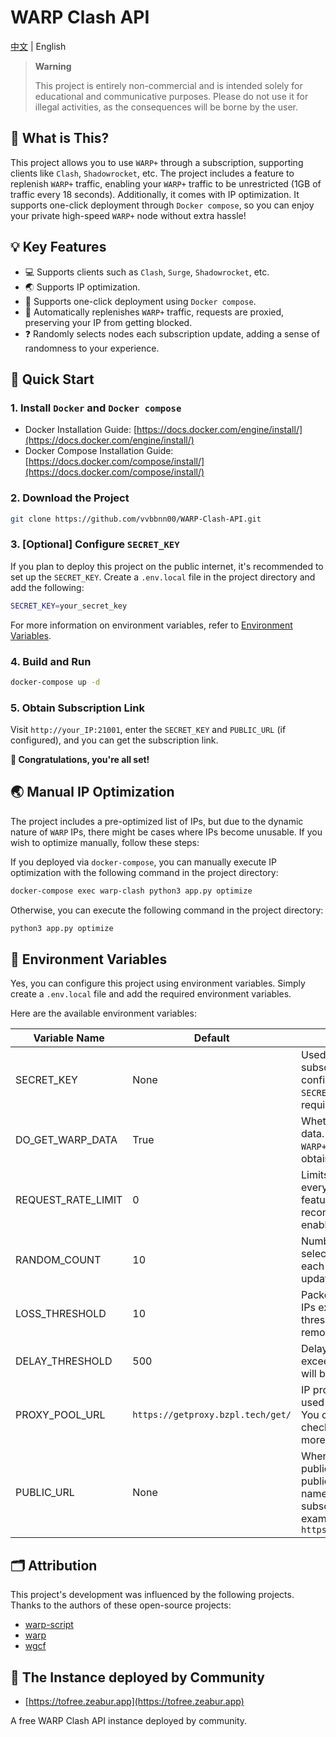 # WARP Clash API

[中文](README.md) | English

> **Warning**
>
> This project is entirely non-commercial and is intended solely for educational and communicative purposes. Please do
> not use it for illegal activities, as the consequences will be borne by the user.

## 🤔 What is This?

This project allows you to use `WARP+` through a subscription, supporting clients
like `Clash`, `Shadowrocket`, etc. The project includes a feature to replenish `WARP+` traffic,
enabling your `WARP+` traffic to be unrestricted (1GB of traffic every 18 seconds). Additionally, it comes with IP
optimization. It supports one-click deployment through `Docker compose`, so you can enjoy your private
high-speed `WARP+` node without extra hassle!

## 💡 Key Features

- 💻 Supports clients such as `Clash`, `Surge`, `Shadowrocket`, etc.
- 🌏 Supports IP optimization.
- 🐋 Supports one-click deployment using `Docker compose`.
- 📕 Automatically replenishes `WARP+` traffic, requests are proxied, preserving your IP from getting blocked.
- ❓ Randomly selects nodes each subscription update, adding a sense of randomness to your experience.

## 🚀 Quick Start

### 1. Install `Docker` and `Docker compose`

- Docker Installation Guide: [https://docs.docker.com/engine/install/](https://docs.docker.com/engine/install/)
- Docker Compose Installation
  Guide: [https://docs.docker.com/compose/install/](https://docs.docker.com/compose/install/)

### 2. Download the Project

```bash
git clone https://github.com/vvbbnn00/WARP-Clash-API.git
```

### 3. [Optional] Configure `SECRET_KEY`

If you plan to deploy this project on the public internet, it's recommended to set up the `SECRET_KEY`. Create
a `.env.local` file in the project directory and add the following:

```bash
SECRET_KEY=your_secret_key
```

For more information on environment variables, refer to [Environment Variables](#-environment-variables).

### 4. Build and Run

```bash
docker-compose up -d
```

### 5. Obtain Subscription Link

Visit `http://your_IP:21001`, enter the `SECRET_KEY` and `PUBLIC_URL` (if configured), and you can get the subscription
link.

**🎉 Congratulations, you're all set!**

## 🌏 Manual IP Optimization

The project includes a pre-optimized list of IPs, but due to the dynamic nature of `WARP` IPs, there might be cases
where IPs become unusable. If you wish to optimize manually, follow these steps:

If you deployed via `docker-compose`, you can manually execute IP optimization with the following command in the project
directory:

```bash
docker-compose exec warp-clash python3 app.py optimize
```

Otherwise, you can execute the following command in the project directory:

```bash
python3 app.py optimize
```

## 🔧 Environment Variables

Yes, you can configure this project using environment variables. Simply create a `.env.local` file and add the required
environment variables.

Here are the available environment variables:

| Variable Name      | Default                           | Description                                                                                                                                                    |
|--------------------|-----------------------------------|----------------------------------------------------------------------------------------------------------------------------------------------------------------|
| SECRET_KEY         | None                              | Used to protect the subscription link. If not configured, no `SECRET_KEY` input is required to get the link.                                                   |
| DO_GET_WARP_DATA   | True                              | Whether to get `WARP+` data. If set to `False`, the `WARP+` data will not be obtained.                                                                         |
| REQUEST_RATE_LIMIT | 0                                 | Limits requests to once every X seconds. This feature is unstable; it's recommended not to enable it.                                                          |
| RANDOM_COUNT       | 10                                | Number of randomly selected nodes during each subscription update.                                                                                             |
| LOSS_THRESHOLD     | 10                                | Packet loss threshold; IPs exceeding this threshold will be removed.                                                                                           |
| DELAY_THRESHOLD    | 500                               | Delay threshold; IPs exceeding this threshold will be removed.                                                                                                 |
| PROXY_POOL_URL     | `https://getproxy.bzpl.tech/get/` | IP proxy pool address, used to get `WARP+` traffic. You can build it yourself, check [proxy_pool](https://github.com/jhao104/proxy_pool) for more information. |
| PUBLIC_URL         | None                              | When deployed on the public network, fill in the public IP or domain name to generate subscription links. for example `https://subs.zeabur.app`                |

## 🗂️ Attribution

This project's development was influenced by the following projects. Thanks to the authors of these open-source
projects:

- [warp-script](https://gitlab.com/Misaka-blog/warp-script)
- [warp](https://replit.com/@aliilapro/warp)
- [wgcf](https://github.com/ViRb3/wgcf)

## 👥 The Instance deployed by Community

- [https://tofree.zeabur.app](https://tofree.zeabur.app)

A free WARP Clash API instance deployed by community.